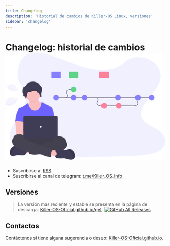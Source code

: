 ```yaml
---
title: Changelog
description: 'Historial de cambios de Killer-OS Linux, versiones'
sidebar: 'changelog'
---
```


# Changelog: historial de cambios![Changelog Ctlos Linux](../images/changelog/version.svg)

- Suscribirse a: [RSS](https://Killer-OS-Oficial.github.io/wiki/feed.xml)
- Suscribirse al canal de telegram: [t.me/Killer_OS_Info](https://t.me/Killer_OS_Info)

## Versiones

> La versión mas reciente y estable se presenta en la página de descarga. [Killer-OS-Oficial.github.io/get](/get). [![GitHub All Releases](https://img.shields.io/github/downloads/ctlos/ctlosiso/total.svg)](/get)

## Contactos

Contáctenos si tiene alguna sugerencia o deseo: [Killer-OS-Oficial.github.io](/#contact).

